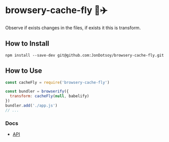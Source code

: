 # browsery-cache-fly 📝✈️

Observe if exists changes in the files, if exists it this is transform.

## How to Install

    npm install --save-dev git@github.com:JonDotsoy/browsery-cache-fly.git

## How to Use

```javascript
const cacheFly = require('browsery-cache-fly')

const bundler = browserify({
  transform: cacheFly(null, babelify)
})
bundler.add('./app.js')
// ...
```

### Docs
- [API](./docs/API)